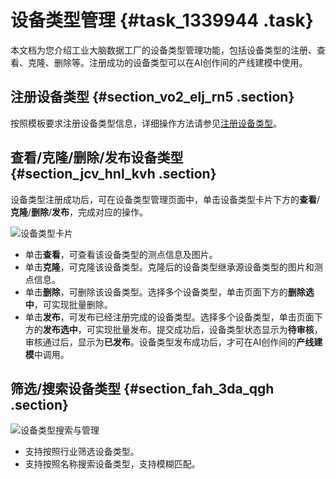 # 设备类型管理 {#task_1339944 .task}

本文档为您介绍工业大脑数据工厂的设备类型管理功能，包括设备类型的注册、查看、克隆、删除等。注册成功的设备类型可以在AI创作间的产线建模中使用。

## 注册设备类型 {#section_vo2_elj_rn5 .section}

按照模板要求注册设备类型信息，详细操作方法请参见[注册设备类型](../../../../cn.zh-CN/快速开始-行业顾问/数据工厂/注册并发布设备类型.md#)。

## 查看/克隆/删除/发布设备类型 {#section_jcv_hnl_kvh .section}

设备类型注册成功后，可在设备类型管理页面中，单击设备类型卡片下方的**查看**/**克隆**/**删除**/**发布**，完成对应的操作。

![设备类型卡片](http://static-aliyun-doc.oss-cn-hangzhou.aliyuncs.com/assets/img/1068303/156706570252941_zh-CN.png)

-   单击**查看**，可查看该设备类型的测点信息及图片。
-   单击**克隆**，可克隆该设备类型。克隆后的设备类型继承源设备类型的图片和测点信息。
-   单击**删除**，可删除该设备类型。选择多个设备类型，单击页面下方的**删除选中**，可实现批量删除。
-   单击**发布**，可发布已经注册完成的设备类型。选择多个设备类型，单击页面下方的**发布选中**，可实现批量发布。提交成功后，设备类型状态显示为**待审核**，审核通过后，显示为**已发布**。设备类型发布成功后，才可在AI创作间的**产线建模**中调用。

## 筛选/搜索设备类型 {#section_fah_3da_qgh .section}

![设备类型搜索与管理](http://static-aliyun-doc.oss-cn-hangzhou.aliyuncs.com/assets/img/1068303/156706570252952_zh-CN.png)

-   支持按照行业筛选设备类型。
-   支持按照名称搜索设备类型，支持模糊匹配。

